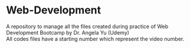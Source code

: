 # Web-Development
A repository to manage all the files created during practice of Web Development Bootcamp by Dr. Angela Yu (Udemy) <br>
All codes files have a starting number which represent the video number.